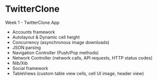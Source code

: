 TwitterClone
============

Week 1 - TwitterClone App

- Accounts framework
- Autolayout & Dynamic cell height
- Concurrency (asynchronous image downloads)
- JSON parsing
- Navigation Controller (Push/Pop methods)
- Network Controller (network calls, API requests, HTTP status codes)
- Nib/Xib
- Social framework
- TableViews (custom table view cells, cell UI image, header view)
